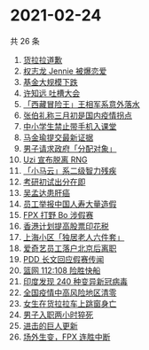 # 2021-02-24

共 26 条

<!-- BEGIN -->
<!-- 最后更新时间 Wed Feb 24 2021 20:10:29 GMT+0800 (CST) -->
1. [货拉拉道歉](https://www.zhihu.com/search?q=货拉拉)
1. [权志龙 Jennie 被爆恋爱](https://www.zhihu.com/search?q=权志龙jennie)
1. [基金大规模下跌](https://www.zhihu.com/search?q=基金大跌)
1. [许知远 吐槽大会](https://www.zhihu.com/search?q=许知远)
1. [「西藏冒险王」王相军系意外落水](https://www.zhihu.com/search?q=西藏冒险王)
1. [张伯礼称三月初是国内疫情拐点](https://www.zhihu.com/search?q=新冠疫情拐点)
1. [中小学生禁止带手机入课堂](https://www.zhihu.com/search?q=中小学禁止带手机)
1. [马金瑜提交最新证据](https://www.zhihu.com/search?q=马金瑜)
1. [男子请求政府「分配对象」](https://www.zhihu.com/search?q=分配对象)
1. [Uzi 宣布脱离 RNG](https://www.zhihu.com/search?q=uzi)
1. [「小马云」系二级智力残疾](https://www.zhihu.com/search?q=小马云)
1. [考研初试出分在即](https://www.zhihu.com/search?q=2021考研)
1. [吴孟达患肝癌](https://www.zhihu.com/search?q=吴孟达)
1. [员工举报中国人寿大量造假](https://www.zhihu.com/search?q=中国人寿造假)
1. [FPX 打野 Bo 涉假赛](https://www.zhihu.com/search?q=fpx假赛)
1. [香港计划提高股票印花税](https://www.zhihu.com/search?q=港股印花税)
1. [上海小区「独居老人六件套」](https://www.zhihu.com/search?q=独居老人六件套)
1. [爱奇艺员工落户北京后离职](https://www.zhihu.com/search?q=爱奇艺员工落户北京)
1. [PDD 长文回应假赛传闻](https://www.zhihu.com/search?q=PDD)
1. [篮网 112:108 险胜快船](https://www.zhihu.com/search?q=篮网)
1. [印度发现 240 种变异新冠病毒](https://www.zhihu.com/search?q=印度新冠病毒)
1. [全国疫情中高风险地区清零](https://www.zhihu.com/search?q=全国疫情)
1. [女生在货拉拉车上跳窗身亡](https://www.zhihu.com/search?q=货拉拉跳车)
1. [男子入职两小时猝死](https://www.zhihu.com/search?q=入职猝死)
1. [进击的巨人更新](https://www.zhihu.com/search?q=进击的巨人)
1. [场外生变，FPX 连胜中断](https://www.zhihu.com/search?q=fpx)
<!-- END -->
